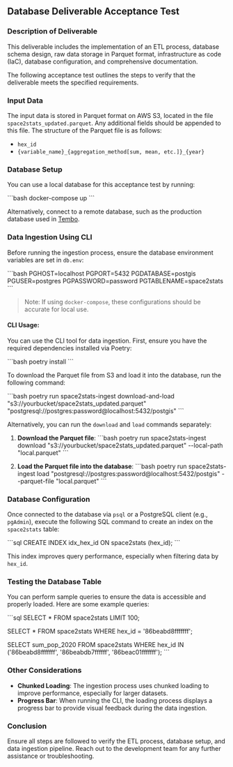 
## Database Deliverable Acceptance Test

### Description of Deliverable

This deliverable includes the implementation of an ETL process, database schema design, raw data storage in Parquet format, infrastructure as code (IaC), database configuration, and comprehensive documentation.

The following acceptance test outlines the steps to verify that the deliverable meets the specified requirements.

### Input Data

The input data is stored in Parquet format on AWS S3, located in the file `space2stats_updated.parquet`. Any additional fields should be appended to this file. The structure of the Parquet file is as follows:
- `hex_id`
- `{variable_name}_{aggregation_method[sum, mean, etc.]}_{year}`

### Database Setup

You can use a local database for this acceptance test by running:

\```bash
docker-compose up
\```

Alternatively, connect to a remote database, such as the production database used in [Tembo](reluctantly-simple-spoonbill.data-1.use1.tembo.io).

### Data Ingestion Using CLI

Before running the ingestion process, ensure the database environment variables are set in `db.env`:

\```bash
PGHOST=localhost
PGPORT=5432
PGDATABASE=postgis
PGUSER=postgres
PGPASSWORD=password
PGTABLENAME=space2stats
\```

> Note: If using `docker-compose`, these configurations should be accurate for local use.

#### CLI Usage:

You can use the CLI tool for data ingestion. First, ensure you have the required dependencies installed via Poetry:

\```bash
poetry install
\```

To download the Parquet file from S3 and load it into the database, run the following command:

\```bash
poetry run space2stats-ingest download-and-load "s3://yourbucket/space2stats_updated.parquet" "postgresql://postgres:password@localhost:5432/postgis"
\```

Alternatively, you can run the `download` and `load` commands separately:

1. **Download the Parquet file**:
   \```bash
   poetry run space2stats-ingest download "s3://yourbucket/space2stats_updated.parquet" --local-path "local.parquet"
   \```

2. **Load the Parquet file into the database**:
   \```bash
   poetry run space2stats-ingest load "postgresql://postgres:password@localhost:5432/postgis" --parquet-file "local.parquet"
   \```

### Database Configuration

Once connected to the database via `psql` or a PostgreSQL client (e.g., `pgAdmin`), execute the following SQL command to create an index on the `space2stats` table:

\```sql
CREATE INDEX idx_hex_id ON space2stats (hex_id);
\```

This index improves query performance, especially when filtering data by `hex_id`.

### Testing the Database Table

You can perform sample queries to ensure the data is accessible and properly loaded. Here are some example queries:

\```sql
SELECT * FROM space2stats LIMIT 100;

SELECT * FROM space2stats WHERE hex_id = '86beabd8fffffff';

SELECT sum_pop_2020 FROM space2stats WHERE hex_id IN ('86beabd8fffffff', '86beabdb7ffffff', '86beac01fffffff');
\```

### Other Considerations

- **Chunked Loading**: The ingestion process uses chunked loading to improve performance, especially for larger datasets.
- **Progress Bar**: When running the CLI, the loading process displays a progress bar to provide visual feedback during the data ingestion.

### Conclusion

Ensure all steps are followed to verify the ETL process, database setup, and data ingestion pipeline. Reach out to the development team for any further assistance or troubleshooting.
